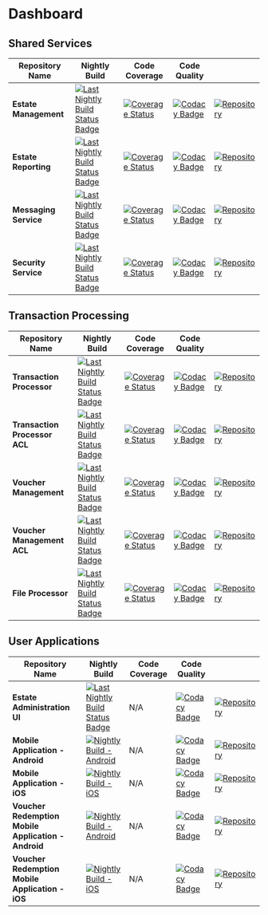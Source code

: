 # Dashboard

## Shared Services
|Repository Name|Nightly Build|Code Coverage |Code Quality||
| --- | --- | --- | --- | --- |
| **Estate Management** |[![Last Nightly Build Status Badge](https://github.com/TransactionProcessing/EstateManagement/workflows/Nightly%20Build/badge.svg)](https://github.com/TransactionProcessing/EstateManagement/actions?query=workflow%3A%22Nightly+Build%22) |[![Coverage Status](https://coveralls.io/repos/github/StuartFerguson/EstateManagement/badge.svg)](https://coveralls.io/github/StuartFerguson/EstateManagement) | [![Codacy Badge](https://app.codacy.com/project/badge/Grade/ac64c569c56c40ac8bf6ddf0f516970e)](https://www.codacy.com/gh/TransactionProcessing/EstateManagement/dashboard?utm_source=github.com&amp;utm_medium=referral&amp;utm_content=TransactionProcessing/EstateManagement&amp;utm_campaign=Badge_Grade) | [![Repository](https://img.shields.io/badge/github-repo-green)](https://github.com/TransactionProcessing/EstateManagement)|
| **Estate Reporting** | [![Last Nightly Build Status Badge](https://github.com/TransactionProcessing/EstateReporting/workflows/Nightly%20Build/badge.svg)](https://github.com/TransactionProcessing/EstateReporting/actions?query=workflow%3A%22Nightly+Build%22)|[![Coverage Status](https://coveralls.io/repos/github/StuartFerguson/EstateReporting/badge.svg?branch=master)](https://coveralls.io/github/StuartFerguson/EstateReporting?branch=master) | [![Codacy Badge](https://app.codacy.com/project/badge/Grade/3dd9948becc042bd9040a9a0d0e97927)](https://www.codacy.com/gh/TransactionProcessing/EstateReporting/dashboard?utm_source=github.com&amp;utm_medium=referral&amp;utm_content=TransactionProcessing/EstateReporting&amp;utm_campaign=Badge_Grade) | [![Repository](https://img.shields.io/badge/github-repo-green)](https://github.com/TransactionProcessing/EstateReporting) |
| **Messaging Service** | [![Last Nightly Build Status Badge](https://github.com/TransactionProcessing/Messaging/workflows/Nightly%20Build/badge.svg)](https://github.com/TransactionProcessing/Messaging/actions?query=workflow%3A%22Nightly+Build%22)|[![Coverage Status](https://coveralls.io/repos/github/StuartFerguson/Messaging/badge.svg)](https://coveralls.io/github/StuartFerguson/Messaging) | [![Codacy Badge](https://app.codacy.com/project/badge/Grade/c9940f5cfec64b5eb0ae378078b84a7f)](https://www.codacy.com/gh/TransactionProcessing/Messaging/dashboard?utm_source=github.com&amp;utm_medium=referral&amp;utm_content=TransactionProcessing/Messaging&amp;utm_campaign=Badge_Grade) |[![Repository](https://img.shields.io/badge/github-repo-green)](https://github.com/TransactionProcessing/Messaging) |
| **Security Service** | [![Last Nightly Build Status Badge](https://github.com/TransactionProcessing/SecurityService/workflows/Nightly%20Build/badge.svg)](https://github.com/TransactionProcessing/SecurityService/actions?query=workflow%3A%22Nightly+Build%22)|[![Coverage Status](https://coveralls.io/repos/github/StuartFerguson/SecurityService/badge.svg?branch=master)](https://coveralls.io/github/StuartFerguson/SecurityService?branch=master) | [![Codacy Badge](https://app.codacy.com/project/badge/Grade/87178472171e4d56a8be014574070c9f)](https://www.codacy.com/gh/TransactionProcessing/SecurityService/dashboard?utm_source=github.com&amp;utm_medium=referral&amp;utm_content=TransactionProcessing/SecurityService&amp;utm_campaign=Badge_Grade) | [![Repository](https://img.shields.io/badge/github-repo-green)](https://github.com/TransactionProcessing/SecurityService) |

## Transaction Processing
|Repository Name|Nightly Build|Code Coverage |Code Quality||
| --- | --- | --- | --- | --- |
| **Transaction Processor** | [![Last Nightly Build Status Badge](https://github.com/TransactionProcessing/TransactionProcessor/workflows/Nightly%20Build/badge.svg)](https://github.com/TransactionProcessing/TransactionProcessor/actions?query=workflow%3A%22Nightly+Build%22)|[![Coverage Status](https://coveralls.io/repos/github/StuartFerguson/TransactionProcessor/badge.svg)](https://coveralls.io/github/StuartFerguson/TransactionProcessor) | [![Codacy Badge](https://app.codacy.com/project/badge/Grade/67afe293af4946a987aa4083bb458162)](https://www.codacy.com/gh/TransactionProcessing/TransactionProcessor/dashboard?utm_source=github.com&amp;utm_medium=referral&amp;utm_content=TransactionProcessing/TransactionProcessor&amp;utm_campaign=Badge_Grade) | [![Repository](https://img.shields.io/badge/github-repo-green)](https://github.com/TransactionProcessing/TransactionProcessor) |
| **Transaction Processor ACL** | [![Last Nightly Build Status Badge](https://github.com/TransactionProcessing/TransactionProcessorACL/workflows/Nightly%20Build/badge.svg)](https://github.com/TransactionProcessing/TransactionProcessorACL/actions?query=workflow%3A%22Nightly+Build%22)|[![Coverage Status](https://coveralls.io/repos/github/StuartFerguson/TransactionProcessorACL/badge.svg)](https://coveralls.io/github/StuartFerguson/TransactionProcessorACL) | [![Codacy Badge](https://app.codacy.com/project/badge/Grade/3e2c5a4f5ae743148a7bc4b7a3e90336)](https://www.codacy.com/gh/TransactionProcessing/TransactionProcessorACL/dashboard?utm_source=github.com&amp;utm_medium=referral&amp;utm_content=TransactionProcessing/TransactionProcessorACL&amp;utm_campaign=Badge_Grade)|[![Repository](https://img.shields.io/badge/github-repo-green)](https://github.com/TransactionProcessing/TransactionProcessorACL) |
| **Voucher Management** | [![Last Nightly Build Status Badge](https://github.com/TransactionProcessing/VoucherManagement/workflows/Nightly%20Build/badge.svg)](https://github.com/TransactionProcessing/VoucherManagement/actions?query=workflow%3A%22Nightly+Build%22)|[![Coverage Status](https://coveralls.io/repos/github/StuartFerguson/VoucherManagement/badge.svg)](https://coveralls.io/github/StuartFerguson/VoucherManagement) | [![Codacy Badge](https://app.codacy.com/project/badge/Grade/2333b3a79fcc4fe0b198fe0c6da5be30)](https://www.codacy.com/gh/TransactionProcessing/VoucherManagement/dashboard?utm_source=github.com&amp;utm_medium=referral&amp;utm_content=TransactionProcessing/VoucherManagement&amp;utm_campaign=Badge_Grade) |[![Repository](https://img.shields.io/badge/github-repo-green)](https://github.com/TransactionProcessing/VoucherManagement) |
| **Voucher Management ACL** | [![Last Nightly Build Status Badge](https://github.com/TransactionProcessing/VoucherManagementACL/workflows/Nightly%20Build/badge.svg)](https://github.com/TransactionProcessing/VoucherManagementACL/actions?query=workflow%3A%22Nightly+Build%22)|[![Coverage Status](https://coveralls.io/repos/github/StuartFerguson/VoucherManagementACL/badge.svg)](https://coveralls.io/github/StuartFerguson/VoucherManagementACL) | [![Codacy Badge](https://app.codacy.com/project/badge/Grade/d0e7191f7cd144088572e03541c0a7fc)](https://www.codacy.com/gh/TransactionProcessing/VoucherManagementACL/dashboard?utm_source=github.com&amp;utm_medium=referral&amp;utm_content=TransactionProcessing/VoucherManagementACL&amp;utm_campaign=Badge_Grade) |[![Repository](https://img.shields.io/badge/github-repo-green)](https://github.com/TransactionProcessing/VoucherManagementACL) |
| **File Processor** | [![Last Nightly Build Status Badge](https://github.com/TransactionProcessing/FileProcessor/workflows/Nightly%20Build/badge.svg)](https://github.com/TransactionProcessing/FileProcessor/actions?query=workflow%3A%22Nightly+Build%22)|[![Coverage Status](https://coveralls.io/repos/github/StuartFerguson/FileProcessor/badge.svg)](https://coveralls.io/github/StuartFerguson/FileProcessor) | [![Codacy Badge](https://app.codacy.com/project/badge/Grade/b48e91e8fffa42b58d219b31dc813412)](https://www.codacy.com/gh/TransactionProcessing/FileProcessor/dashboard?utm_source=github.com&amp;utm_medium=referral&amp;utm_content=TransactionProcessing/FileProcessor&amp;utm_campaign=Badge_Grade) | [![Repository](https://img.shields.io/badge/github-repo-green)](https://github.com/TransactionProcessing/FileProcessor) |


## User Applications

|Repository Name|Nightly Build|Code Coverage |Code Quality||
| --- | --- | --- | --- | --- |
| **Estate Administration UI** | [![Last Nightly Build Status Badge](https://github.com/TransactionProcessing/EstateAdministrationUI/workflows/Nightly%20Build/badge.svg)](https://github.com/TransactionProcessing/EstateAdministrationUI/actions?query=workflow%3A%22Nightly+Build%22)| N/A | [![Codacy Badge](https://app.codacy.com/project/badge/Grade/29e0dcc71d50445b87c62710acdd5951)](https://www.codacy.com/gh/TransactionProcessing/EstateAdministrationUI/dashboard?utm_source=github.com&amp;utm_medium=referral&amp;utm_content=TransactionProcessing/EstateAdministrationUI&amp;utm_campaign=Badge_Grade) | [![Repository](https://img.shields.io/badge/github-repo-green)](https://github.com/TransactionProcessing/EstateAdministrationUI)
| **Mobile Application - Android** | [![Nightly Build - Android](https://github.com/TransactionProcessing/MobileApplication/workflows/Nightly%20Build%20-%20Android/badge.svg)](https://github.com/TransactionProcessing/MobileApplication/actions?query=workflow%3A%22Nightly+Build+-+Android%22) | N/A | [![Codacy Badge](https://app.codacy.com/project/badge/Grade/c7d2fff95606401092efe5d880e07f7d)](https://www.codacy.com/gh/TransactionProcessing/MobileApplication/dashboard?utm_source=github.com&amp;utm_medium=referral&amp;utm_content=TransactionProcessing/MobileApplication&amp;utm_campaign=Badge_Grade)  |[![Repository](https://img.shields.io/badge/github-repo-green)](https://github.com/TransactionProcessing/MobileApplication) |
| **Mobile Application - iOS** | [![Nightly Build - iOS](https://github.com/TransactionProcessing/MobileApplication/workflows/Nightly%20Build%20-%20iOS/badge.svg)](https://github.com/TransactionProcessing/MobileApplication/actions?query=workflow%3A%22Nightly+Build+-+iOS%22) | N/A | [![Codacy Badge](https://app.codacy.com/project/badge/Grade/c7d2fff95606401092efe5d880e07f7d)](https://www.codacy.com/gh/TransactionProcessing/MobileApplication/dashboard?utm_source=github.com&amp;utm_medium=referral&amp;utm_content=TransactionProcessing/MobileApplication&amp;utm_campaign=Badge_Grade) |[![Repository](https://img.shields.io/badge/github-repo-green)](https://github.com/TransactionProcessing/MobileApplication) |
| **Voucher Redemption Mobile Application - Android** | [![Nightly Build - Android](https://github.com/TransactionProcessing/VoucherRedemptionMobile/workflows/Nightly%20Build%20-%20Android/badge.svg)](https://github.com/TransactionProcessing/VoucherRedemptionMobile/actions?query=workflow%3A%22Nightly+Build+-+Android%22) | N/A | [![Codacy Badge](https://app.codacy.com/project/badge/Grade/0bc7e41e50794586af56bfad8923a7e0)](https://www.codacy.com/gh/TransactionProcessing/VoucherRedemptionMobile/dashboard?utm_source=github.com&amp;utm_medium=referral&amp;utm_content=TransactionProcessing/VoucherRedemptionMobile&amp;utm_campaign=Badge_Grade)|[![Repository](https://img.shields.io/badge/github-repo-green)](https://github.com/TransactionProcessing/VoucherRedemptionMobile) |
| **Voucher Redemption Mobile Application - iOS** | [![Nightly Build - iOS](https://github.com/TransactionProcessing/VoucherRedemptionMobile/workflows/Nightly%20Build%20-%20iOS/badge.svg)](https://github.com/TransactionProcessing/VoucherRedemptionMobile/actions?query=workflow%3A%22Nightly+Build+-+iOS%22) | N/A | [![Codacy Badge](https://app.codacy.com/project/badge/Grade/0bc7e41e50794586af56bfad8923a7e0)](https://www.codacy.com/gh/TransactionProcessing/VoucherRedemptionMobile/dashboard?utm_source=github.com&amp;utm_medium=referral&amp;utm_content=TransactionProcessing/VoucherRedemptionMobile&amp;utm_campaign=Badge_Grade) |[![Repository](https://img.shields.io/badge/github-repo-green)](https://github.com/TransactionProcessing/VoucherRedemptionMobile) |
